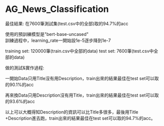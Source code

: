 # AG_News_Classification

最佳結果: 在7600筆測試集(test.csv中的全部)取的94.7%的acc

使用的預訓練模型是"bert-base-uncased"  
訓練過程中，learning_rate一開始設1e-5逐步降到1e-7

training set: 120000筆(train.csv中全部的data)
test set: 7600筆(test.csv中全部的data)

做的測試&實作過程:

一開始Data只用Title沒有用Description，train出來的結果最佳在test set可以取的90.1%的acc

再來換Data只用Description沒有用Title，train出來的結果最佳在test set可以取的93.6%的acc

以上可以大概得知Description的資訊可以比Title多很多，最後用Title +Description進去跑，train出來的結果最佳在test set可以取的94.7%的acc。

